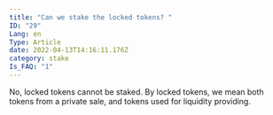 ```yaml
---
title: "Can we stake the locked tokens? "
ID: "29"
Lang: en
Type: Article
date: 2022-04-13T14:16:11.176Z
category: stake
Is_FAQ: "1"
---
```

No, locked tokens cannot be staked. By locked tokens, we mean both tokens from a private sale, and tokens used for liquidity providing.